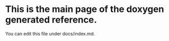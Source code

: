 # This is the main page of the doxygen generated reference.

You can edit this file under docs/index.md.
